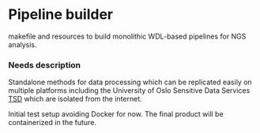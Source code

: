 # Pipeline builder
makefile and resources to build monolithic WDL-based pipelines for NGS analysis.

### Needs description
Standalone methods for data processing which can be replicated easily on
multiple platforms including the University of Oslo Sensitive Data Services
[TSD](https://www.uio.no/english/services/it/research/sensitive-data/)
which are isolated from the internet.  

Initial test setup avoiding Docker for now. The final product will be containerized in the future.


